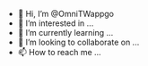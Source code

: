 - 👋 Hi, I’m @OmniTWappgo
- 👀 I’m interested in ...
- 🌱 I’m currently learning ...
- 💞️ I’m looking to collaborate on ...
- 📫 How to reach me ...

<!---
OmniTWappgo/OmniTWappgo is a ✨ special ✨ repository because its `README.md` (this file) appears on your GitHub profile.
You can click the Preview link to take a look at your changes.
--->
